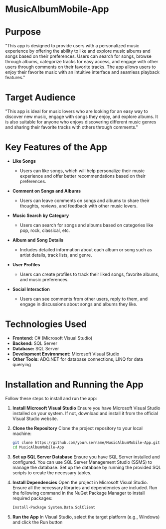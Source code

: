
# MusicAlbumMobile-App

# Purpose
"This app is designed to provide users with a personalized music experience by offering the ability to like and explore music albums and songs based on their preferences. Users can search for songs, browse through albums, categorize tracks for easy access, and engage with other users through comments on their favorite tracks. The app allows users to enjoy their favorite music with an intuitive interface and seamless playback features."

# Target Audience
"This app is ideal for music lovers who are looking for an easy way to discover new music, engage with songs they enjoy, and explore albums. It is also suitable for anyone who enjoys discovering different music genres and sharing their favorite tracks with others through comments."

# Key Features of the App
- **Like Songs**
  - Users can like songs, which will help personalize their music experience and offer better recommendations based on their preferences.

- **Comment on Songs and Albums**
  - Users can leave comments on songs and albums to share their thoughts, reviews, and feedback with other music lovers.

- **Music Search by Category**
  - Users can search for songs and albums based on categories like pop, rock, classical, etc.

- **Album and Song Details**
  - Includes detailed information about each album or song such as artist details, track lists, and genre.

- **User Profiles**
  - Users can create profiles to track their liked songs, favorite albums, and music preferences.

- **Social Interaction**
  - Users can see comments from other users, reply to them, and engage in discussions about songs and albums they like.


# Technologies Used

- **Frontend:** C# (Microsoft Visual Studio)
- **Backend:** SQL Server
- **Database:** SQL Server
- **Development Environment:** Microsoft Visual Studio
- **Other Tools:** ADO.NET for database connections, LINQ for data querying


# Installation and Running the App

Follow these steps to install and run the app:

1. **Install Microsoft Visual Studio**
Ensure you have Microsoft Visual Studio installed on your system. If not, download and install it from the official Visual Studio website.

2. **Clone the Repository**
Clone the project repository to your local machine:
   ```bash
   git clone https://github.com/yourusername/MusicAlbumMobile-App.git
   cd MusicAlbumMobile-App
3. **Set up SQL Server Database**
Ensure you have SQL Server installed and configured. You can use SQL Server Management Studio (SSMS) to manage the database.
Set up the database by running the provided SQL scripts to create the necessary tables.

4. **Install Dependencies**
Open the project in Microsoft Visual Studio. Ensure all the necessary libraries and dependencies are included. Run the following command in the NuGet Package Manager to install required packages:
   ```bash
   Install-Package System.Data.SqlClient
5. **Run the App**
In Visual Studio, select the target platform (e.g., Windows) and click the Run button

